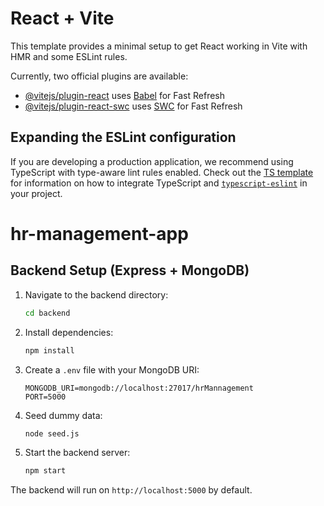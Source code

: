 # React + Vite

This template provides a minimal setup to get React working in Vite with HMR and some ESLint rules.

Currently, two official plugins are available:

- [@vitejs/plugin-react](https://github.com/vitejs/vite-plugin-react/blob/main/packages/plugin-react) uses [Babel](https://babeljs.io/) for Fast Refresh
- [@vitejs/plugin-react-swc](https://github.com/vitejs/vite-plugin-react/blob/main/packages/plugin-react-swc) uses [SWC](https://swc.rs/) for Fast Refresh

## Expanding the ESLint configuration

If you are developing a production application, we recommend using TypeScript with type-aware lint rules enabled. Check out the [TS template](https://github.com/vitejs/vite/tree/main/packages/create-vite/template-react-ts) for information on how to integrate TypeScript and [`typescript-eslint`](https://typescript-eslint.io) in your project.

# hr-management-app

## Backend Setup (Express + MongoDB)

1. Navigate to the backend directory:
   ```bash
   cd backend
   ```
2. Install dependencies:
   ```bash
   npm install
   ```
3. Create a `.env` file with your MongoDB URI:
   ```env
   MONGODB_URI=mongodb://localhost:27017/hrMannagement
   PORT=5000
   ```
4. Seed dummy data:
   ```bash
   node seed.js
   ```
5. Start the backend server:
   ```bash
   npm start
   ```

The backend will run on `http://localhost:5000` by default.
